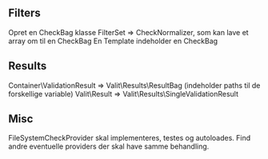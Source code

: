Filters
-------

Opret en CheckBag klasse
FilterSet => CheckNormalizer, som kan lave et array om til en CheckBag
En Template indeholder en CheckBag


Results
-------

Container\ValidationResult  => Valit\Results\ResultBag (indeholder paths til de forskellige variable)
Valit\Result                => Valit\Results\SingleValidationResult


Misc
----

FileSystemCheckProvider skal implementeres, testes og autoloades.
Find andre eventuelle providers der skal have samme behandling.
